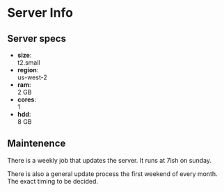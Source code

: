 # Server Info

## Server specs

* **size**:  
  t2.small
* **region**:  
  us-west-2
* **ram**:  
  2 GB
* **cores**:  
  1
* **hdd**:  
  8 GB

## Maintenence

There is a weekly job that updates the server. It runs at 7ish on sunday.

There is also a general update process the first weekend of every month. The exact timing to be decided.
